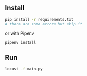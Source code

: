 ## Install

```bash
pip install -r requirements.txt
# there are some errors but skip it
```

or with Pipenv

```bash
pipenv install
```

## Run

```bash
locust -f main.py
```
